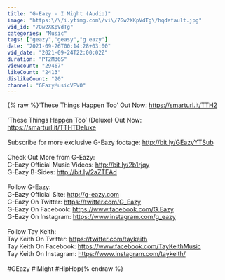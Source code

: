 ```yaml
---
title: "G-Eazy - I Might (Audio)"
image: "https:\/\/i.ytimg.com\/vi\/7Gw2XKpVdTg\/hqdefault.jpg"
vid_id: "7Gw2XKpVdTg"
categories: "Music"
tags: ["geazy","geasy","g eazy"]
date: "2021-09-26T00:14:28+03:00"
vid_date: "2021-09-24T22:00:02Z"
duration: "PT2M36S"
viewcount: "29467"
likeCount: "2413"
dislikeCount: "20"
channel: "GEazyMusicVEVO"
---
```

{% raw %}‘These Things Happen Too’ Out Now: <a rel="nofollow" target="blank" href="https://smarturl.it/TTH2">https://smarturl.it/TTH2</a><br /><br />‘These Things Happen Too’ (Deluxe) Out Now: <a rel="nofollow" target="blank" href="https://smarturl.it/TTHTDeluxe">https://smarturl.it/TTHTDeluxe</a> <br /> <br />Subscribe for more exclusive G-Eazy footage: <a rel="nofollow" target="blank" href="http://bit.ly/GEazyYTSub">http://bit.ly/GEazyYTSub</a><br /> <br />Check Out More from G-Eazy: <br />G-Eazy Official Music Videos: <a rel="nofollow" target="blank" href="http://bit.ly/2b1rjqy">http://bit.ly/2b1rjqy</a><br />G-Eazy B-Sides: <a rel="nofollow" target="blank" href="http://bit.ly/2aZTEAd">http://bit.ly/2aZTEAd</a><br /> <br />Follow G-Eazy: <br />G-Eazy Official Site: <a rel="nofollow" target="blank" href="http://g-eazy.com">http://g-eazy.com</a><br />G-Eazy On Twitter: <a rel="nofollow" target="blank" href="https://twitter.com/G_Eazy">https://twitter.com/G_Eazy</a><br />G-Eazy On Facebook: <a rel="nofollow" target="blank" href="https://www.facebook.com/G.Eazy">https://www.facebook.com/G.Eazy</a><br />G-Eazy On Instagram: <a rel="nofollow" target="blank" href="https://www.instagram.com/g_eazy">https://www.instagram.com/g_eazy</a><br /> <br />Follow Tay Keith: <br />Tay Keith On Twitter: <a rel="nofollow" target="blank" href="https://twitter.com/taykeith">https://twitter.com/taykeith</a> <br />Tay Keith On Facebook: <a rel="nofollow" target="blank" href="https://www.facebook.com/TayKeithMusic">https://www.facebook.com/TayKeithMusic</a> <br />Tay Keith On Instagram: <a rel="nofollow" target="blank" href="https://www.instagram.com/taykeith/">https://www.instagram.com/taykeith/</a><br /> <br />#GEazy #IMight #HipHop{% endraw %}
